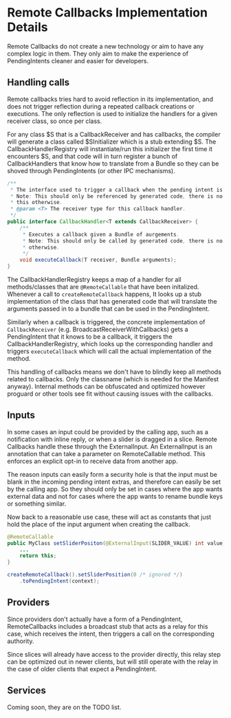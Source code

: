 # Remote Callbacks Implementation Details

Remote Callbacks do not create a new technology or aim to have any complex
logic in them. They only aim to make the experience of PendingIntents cleaner
and easier for developers.

## Handling calls

Remote callbacks tries hard to avoid reflection in its implementation, and
does not trigger reflection during a repeated callback creations or executions.
The only reflection is used to initialize the handlers for a given receiver
class, so once per class.

For any class $S that is a CallbackReceiver and has callbacks, the compiler will
generate a class called $SInitializer which is a stub extending $S. The
CallbackHandlerRegistry will instantiate/run this initializer the first time it
encounters $S, and that code will in turn register a bunch of CallbackHandlers
that know how to translate from a Bundle so they can be shoved through
PendingIntents (or other IPC mechanisms).

```java
/**
 * The interface used to trigger a callback when the pending intent is fired.
 * Note: This should only be referenced by generated code, there is no reason to reference
 * this otherwise.
 * @param <T> The receiver type for this callback handler.
 */
public interface CallbackHandler<T extends CallbackReceiver> {
    /**
     * Executes a callback given a Bundle of aurgements.
     * Note: This should only be called by generated code, there is no reason to reference this
     * otherwise.
     */
    void executeCallback(T receiver, Bundle arguments);
}
```

The CallbackHandlerRegistry keeps a map of a handler for all methods/classes that are
`@RemoteCallable` that have been initalized. Whenever a call to
`createRemoteCallback` happens, It looks up a stub implementation of the class
that has generated code that will translate the arguments passed in to
a bundle that can be used in the PendingIntent.

Similarly when a callback is triggered, the concrete implementation of
`CallbackReceiver` (e.g. BroadcastReceiverWithCallbacks) gets a PendingIntent
that it knows to be a callback, it triggers the CallbackHandlerRegistry, which
looks up the corresponding handler and triggers `executeCallback` which will
call the actual implementation of the method.

This handling of callbacks means we don't have to blindly keep all methods
related to callbacks. Only the classname (which is needed for the Manifest
anyway). Internal methods can be obfuscated and optimized however proguard or
other tools see fit without causing issues with the callbacks.

## Inputs

In some cases an input could be provided by the calling app, such as a
notification with inline reply, or when a slider is dragged in a slice. Remote
Callbacks handle these through the ExternalInput. An ExternalInput
is an annotation that can take a parameter on RemoteCallable method.
This enforces an explicit opt-in to receive data from another app.

The reason inputs can easily form a security hole is that the input must be
blank in the incoming pending intent extras, and therefore can easily be
set by the calling app. So they should only be set in cases where the app
wants external data and not for cases where the app wants to rename bundle keys
or something similar.

Now back to a reasonable use case, these will act as constants that just hold
the place of the input argument when creating the callback.

```java
@RemoteCallable
public MyClass setSliderPositon(@ExternalInput(SLIDER_VALUE) int value) {
    ...
    return this;
}

createRemoteCallback().setSliderPosition(0 /* ignored */)
    .toPendingIntent(context);
```

## Providers

Since providers don't actually have a form of a PendingIntent, RemoteCallbacks
includes a broadcast stub that acts as a relay for this case, which receives
the intent, then triggers a call on the corresponding authority.

Since slices will already have access to the provider directly, this relay step
can be optimized out in newer clients, but will still operate with the relay in
the case of older clients that expect a PendingIntent.

## Services

Coming soon, they are on the TODO list.

